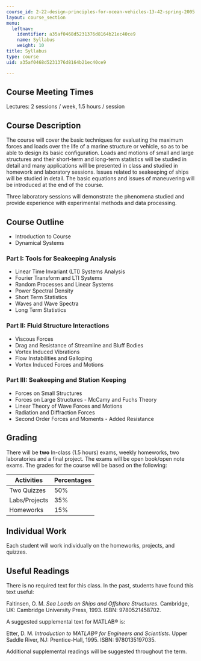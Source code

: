 ```yaml
---
course_id: 2-22-design-principles-for-ocean-vehicles-13-42-spring-2005
layout: course_section
menu:
  leftnav:
    identifier: a35af0468d5231376d8164b21ec40ce9
    name: Syllabus
    weight: 10
title: Syllabus
type: course
uid: a35af0468d5231376d8164b21ec40ce9

---
```


Course Meeting Times
--------------------

Lectures: 2 sessions / week, 1.5 hours / session

Course Description
------------------

The course will cover the basic techniques for evaluating the maximum forces and loads over the life of a marine structure or vehicle, so as to be able to design its basic configuration. Loads and motions of small and large structures and their short-term and long-term statistics will be studied in detail and many applications will be presented in class and studied in homework and laboratory sessions. Issues related to seakeeping of ships will be studied in detail. The basic equations and issues of maneuvering will be introduced at the end of the course.

Three laboratory sessions will demonstrate the phenomena studied and provide experience with experimental methods and data processing.

Course Outline
--------------

*   Introduction to Course
*   Dynamical Systems

### Part I: Tools for Seakeeping Analysis

*   Linear Time Invariant (LTI) Systems Analysis
*   Fourier Transform and LTI Systems
*   Random Processes and Linear Systems
*   Power Spectral Density
*   Short Term Statistics
*   Waves and Wave Spectra
*   Long Term Statistics

### Part II: Fluid Structure Interactions

*   Viscous Forces
*   Drag and Resistance of Streamline and Bluff Bodies
*   Vortex Induced Vibrations
*   Flow Instabilities and Galloping
*   Vortex Induced Forces and Motions

### Part III: Seakeeping and Station Keeping

*   Forces on Small Structures
*   Forces on Large Structures - McCamy and Fuchs Theory
*   Linear Theory of Wave Forces and Motions
*   Radiation and Diffraction Forces
*   Second Order Forces and Moments - Added Resistance

Grading
-------

There will be **two** In-class (1.5 hours) exams, weekly homeworks, two laboratories and a final project. The exams will be open book/open note exams. The grades for the course will be based on the following:

| Activities | Percentages |
| --- | --- |
| Two Quizzes | 50% |
| Labs/Projects | 35% |
| Homeworks | 15% 

  

Individual Work
---------------

Each student will work individually on the homeworks, projects, and quizzes.

Useful Readings
---------------

There is no required text for this class. In the past, students have found this text useful:

Faltinsen, O. M. _Sea Loads on Ships and Offshore Structures_. Cambridge, UK: Cambridge University Press, 1993. ISBN: 9780521458702.

A suggested supplemental text for MATLAB® is:

Etter, D. M. _Introduction to MATLAB® for Engineers and Scientists_. Upper Saddle River, NJ: Prentice-Hall, 1995. ISBN: 9780135197035.

Additional supplemental readings will be suggested throughout the term.